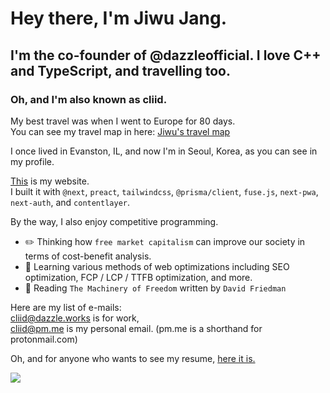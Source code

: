 # Hey there, I'm Jiwu Jang.
## I'm the co-founder of @dazzleofficial. I love C++ and TypeScript, and travelling too.
### Oh, and I'm also known as cliid.

My best travel was when I went to Europe for 80 days. <br />
You can see my travel map in here: [Jiwu's travel map](https://www.google.com/maps/d/viewer?mid=1hRaSvquUyw5424PjryJYQZiRjyv8ORwe&usp=sharing)

I once lived in Evanston, IL, and now I'm in Seoul, Korea, as you can see in my profile.

[This](https://cliid.dev) is my website.<br />
I built it with `@next`, `preact`, `tailwindcss`, `@prisma/client`, `fuse.js`, `next-pwa`, `next-auth`, and `contentlayer`.

By the way, I also enjoy competitive programming.

- ✏️️ Thinking how `free market capitalism` can improve our society in terms of cost-benefit analysis.
- 🌱 Learning various methods of web optimizations including SEO optimization, FCP / LCP / TTFB optimization, and more.
- 📖 Reading `The Machinery of Freedom` written by `David Friedman`

Here are my list of e-mails: <br />
[cliid@dazzle.works](mailto:cliid@dazzle.works) is for work,<br />
[cliid@pm.me](mailto:cliid@pm.me) is my personal email. (pm.me is a shorthand for protonmail.com)

Oh, and for anyone who wants to see my resume, [here it is.](resume.md)

![](https://komarev.com/ghpvc/?username=cliid&color=blueviolet)
